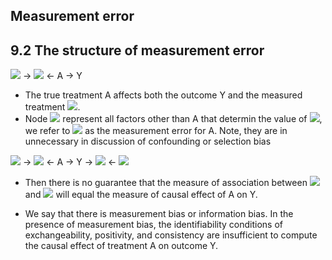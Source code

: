 ## Measurement error

## 9.2 The structure of measurement error
<img src="https://render.githubusercontent.com/render/math?math=U_A"> -> <img src="https://render.githubusercontent.com/render/math?math=A^{*}"> <- A -> Y

- The true treatment A affects both the outcome Y and the measured treatment <img src="https://render.githubusercontent.com/render/math?math=A^{*}">. 
- Node <img src="https://render.githubusercontent.com/render/math?math=U_A"> represent all factors other than A that determin the value of <img src="https://render.githubusercontent.com/render/math?math=A^{*}">, we refer to <img src="https://render.githubusercontent.com/render/math?math=U_{A}"> as the measurement error for A. Note, they are in unnecessary in discussion of confounding or selection bias

<img src="https://render.githubusercontent.com/render/math?math=U_A"> -> <img src="https://render.githubusercontent.com/render/math?math=A^{*}"> <- A -> Y -> <img src="https://render.githubusercontent.com/render/math?math=Y^{*}"> <- <img src="https://render.githubusercontent.com/render/math?math=U_Y">

- Then there is no guarantee that the measure of association between <img src="https://render.githubusercontent.com/render/math?math=A^{*}"> and <img src="https://render.githubusercontent.com/render/math?math=Y^{*}"> will equal the measure of causal effect of A on Y.

- We say that there is measurement bias or information bias. In the presence of measurement bias, the identifiability conditions of exchangeability, positivity, and consistency are insufficient to compute the causal effect of treatment A on outcome Y.
